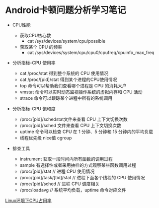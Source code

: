 # Android卡顿问题分析学习笔记


+ CPU性能
    + 获取CPU核心数
      + cat /sys/devices/system/cpu/possible
    + 获取某个 CPU 的频率
      + cat /sys/devices/system/cpu/cpu0/cpufreq/cpuinfo_max_freq
      
+ 分析指标-CPU 使用率
    + cat /proc/stat 得到整个系统的 CPU 使用情况
    + cat /proc/[pid]/stat 得到某个进程的CPU使用情况
    + top 命令可以帮助我们查看哪个进程是 CPU 的消耗大户
    + vmstat 命令可以实时动态监视操作系统的虚拟内存和 CPU 活动
    + strace 命令可以跟踪某个进程中所有的系统调用
    
+ 分析指标-CPU 饱和度
    + /proc/[pid]/schedstat文件来查看 CPU 上下文切换次数
    + /proc/[pid]/sched 文件来查看 CPU 上下文切换次数
    + uptime 命令可以检查 CPU 在 1 分钟、5 分钟和 15 分钟内的平均负载
    + 线程优先级 nice值 cgroup
 
 + 排查工具
   + instrument 获取一段时间内所有函数的调用过程
   + sample     有选择性或者采用抽样的方式观察某些函数调用过程
   + /proc/[pid]/stat             // 进程 CPU 使用情况
   + /proc/[pid]/task/[tid]/stat  // 进程下面各个线程的 CPU 使用情况
   + /proc/[pid]/sched            // 进程 CPU 调度相关
   + /proc/loadavg                // 系统平均负载，uptime 命令对应文件

   
[Linux环境下CPU占用率](http://www.samirchen.com/linux-cpu-performance/)
